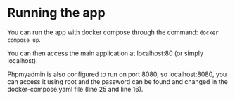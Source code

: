 # Running the app

You can run the app with docker compose through the command: 
`docker compose up`.

You can then access the main application at localhost:80 (or simply localhost).

Phpmyadmin is also configured to run on port 8080, so localhost:8080, you can access it using root and the password can be found and changed in the docker-compose.yaml file (line 25 and line 16).
